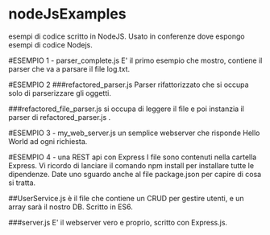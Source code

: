 # nodeJsExamples
esempi di codice scritto in NodeJS. Usato in conferenze dove espongo esempi di codice Nodejs. 

#ESEMPIO 1 - parser_complete.js 
E' il primo esempio che mostro, contiene il parser che va a parsare il file log.txt. 

#ESEMPIO 2 
###refactored_parser.js
Parser rifattorizzato che si occupa solo di parserizzare gli oggetti. 

###refactored_file_parser.js 
si occupa di leggere il file e poi instanzia il parser di refactored_parser.js . 

#ESEMPIO 3 - my_web_server.js 
un semplice webserver che risponde Hello World ad ogni richiesta. 

#ESEMPIO 4 - una REST api con Express 
I file sono contenuti nella cartella Express. 
Vi ricordo di lanciare il comando npm install per installare tutte le dipendenze. Date uno sguardo anche al file package.json per capire di cosa si tratta.

 ##UserService.js 
 è il file che contiene un CRUD per gestire utenti, e un array sarà il nostro DB. Scritto in ES6. 
 
 ###server.js 
 E' il webserver vero e proprio, scritto con Express.js.
